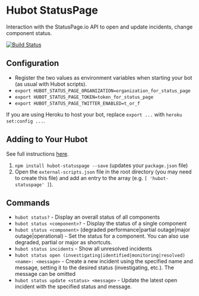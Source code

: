 # Hubot StatusPage

Interaction with the StatusPage.io API to open and update incidents, change component status.

[![Build Status](https://travis-ci.org/raventools/hubot-statuspage.png)](https://travis-ci.org/raventools/hubot-statuspage)

## Configuration

* Register the two values as environment variables when starting your bot (as usual with Hubot scripts).
 * `export HUBOT_STATUS_PAGE_ORGANIZATION=organization_for_status_page`
 * `export HUBOT_STATUS_PAGE_TOKEN=token_for_status_page`
 * `export HUBOT_STATUS_PAGE_TWITTER_ENABLED=t_or_f`

If you are using Heroku to host your bot, replace `export ...` with `heroku set:config ...`.

## Adding to Your Hubot

See full instructions [here](https://github.com/github/hubot/blob/master/docs/scripting.md#npm-packages).

1. `npm install hubot-statuspage --save` (updates your `package.json` file)
2. Open the `external-scripts.json` file in the root directory (you may need to create this file) and add an entry to the array (e.g. `[ 'hubot-statuspage' ]`).

## Commands

- `hubot status?` - Display an overall status of all components
- `hubot status <component>?` - Display the status of a single component
- `hubot status <component>` (degraded performance|partial outage|major outage|operational) - Set the status for a component. You can also use degraded, partial or major as shortcuts.
- `hubot status incidents` - Show all unresolved incidents
- `hubot status open (investigating|identified|monitoring|resolved) <name>: <message>` - Create a new incident using the specified name and message, setting it to the desired status (investigating, etc.). The message can be omitted
- `hubot status update <status> <message>` - Update the latest open incident with the specified status and message.
